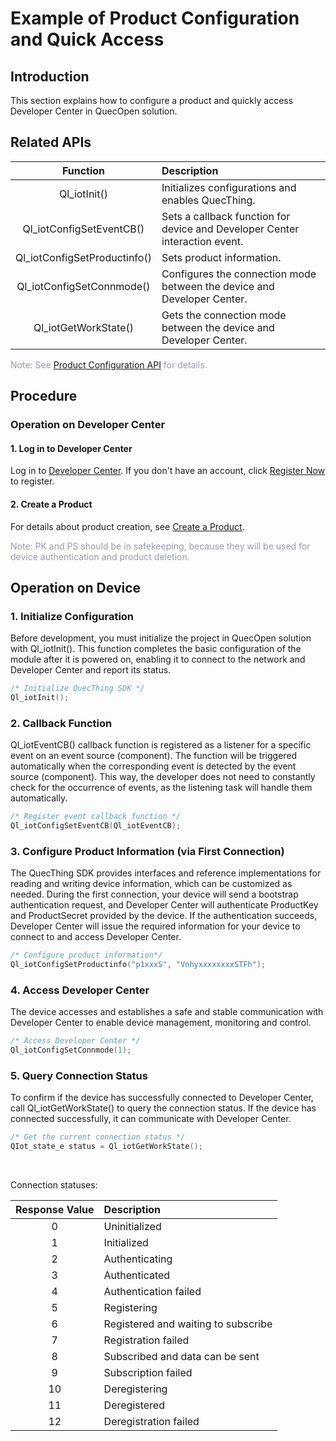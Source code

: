 # Example of Product Configuration and Quick Access


## __Introduction__

This section explains how to configure a product and quickly access Developer Center in QuecOpen solution.

## __Related APIs__

|           Function           | Description                                                                 |
| :--------------------------: | :-------------------------------------------------------------------------- |
|         Ql_iotInit()         | Initializes configurations and enables QuecThing.                           |
|   Ql_iotConfigSetEventCB()   | Sets a callback function for device and Developer Center interaction event. |
| Ql_iotConfigSetProductinfo() | Sets product information.                                                   |
|  Ql_iotConfigSetConnmode()   | Configures the connection mode between the device and Developer Center.     |
|     Ql_iotGetWorkState()     | Gets the connection mode between the device and Developer Center.           |

<span style='color:#999AAA'>Note: See [Product Configuration API](/deviceDevelop/DeviceAccessPlan/cellular/QuecOpen/api/cellular-quecopen-api-02) for details.</span>


## __Procedure__

### **Operation on Developer Center**

#### **1. Log in to Developer Center**

Log in to <a href="https://core.acceleronix.io"  target="_blank">Developer Center</a>. If you don't have an account, click <a href="https://core.acceleronix.io/registerType" target="_blank">Register Now</a> to register.

#### 2. Create a Product

For details about product creation, see [Create a Product](/deviceDevelop/DeviceAccessPlan/speediness-01).

<span style="color:#999AAA">Note: PK and PS should be in safekeeping, because they will be used for device authentication and product deletion.</span>

## __Operation on Device__

### __1. Initialize Configuration__

Before development, you must initialize the project in QuecOpen solution with Ql_iotInit(). This function completes the basic configuration of the module after it is powered on, enabling it to connect to the network and Developer Center and report its status.


``` c
/* Initialize QuecThing SDK */
Ql_iotInit();
```

### __2. Callback Function__

Ql_iotEventCB() callback function is registered as a listener for a specific event on an event source (component). The function will be triggered automatically when the corresponding event is detected by the event source (component). This way, the developer does not need to constantly check for the occurrence of events, as the listening task will handle them automatically.

```c
/* Register event callback function */
Ql_iotConfigSetEventCB(Ql_iotEventCB);
```

### __3. Configure Product Information (via First Connection)__

The QuecThing SDK provides interfaces and reference implementations for reading and writing device information, which can be customized as needed. During the first connection, your device will send a bootstrap authentication request, and Developer Center will authenticate ProductKey and ProductSecret provided by the device. If the authentication succeeds, Developer Center will issue the required information for your device to connect to and access Developer Center.

```c
/* Configure product information*/
Ql_iotConfigSetProductinfo("p1xxxS", "VnhyxxxxxxxxSTFh");
```


### __4. Access Developer Center__

The device accesses and establishes a safe and stable communication with Developer Center to enable device management, monitoring and control.

 ```c
/* Access Developer Center */
Ql_iotConfigSetConnmode(1);
 ```

### __5. Query Connection Status__

To confirm if the device has successfully connected to Developer Center, call Ql_iotGetWorkState() to query the connection status. If the device has connected successfully, it can communicate with Developer Center.

```c
/* Get the current connection status */
QIot_state_e status = Ql_iotGetWorkState();
```

<br>

Connection statuses:

| Response Value | Description                         |
| :------------: | :---------------------------------- |
|       0        | Uninitialized                       |
|       1        | Initialized                         |
|       2        | Authenticating                      |
|       3        | Authenticated                       |
|       4        | Authentication failed               |
|       5        | Registering                         |
|       6        | Registered and waiting to subscribe |
|       7        | Registration failed                 |
|       8        | Subscribed and data can be sent     |
|       9        | Subscription failed                 |
|       10       | Deregistering                       |
|       11       | Deregistered                        |
|       12       | Deregistration failed               |

​      

